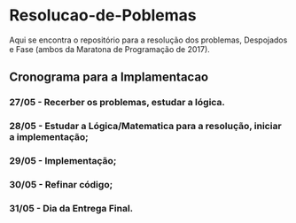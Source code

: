 # Resolucao-de-Poblemas

Aqui se encontra o repositório para a resolução dos problemas, Despojados e Fase (ambos da Maratona de Programação de 2017). 

## Cronograma para a Implamentacao

### 27/05 - Recerber os problemas, estudar a lógica.
### 28/05 - Estudar a Lógica/Matematica para a resolução, iniciar a implementação;
### 29/05 - Implementação;
### 30/05 - Refinar código;
### 31/05 - Dia da Entrega Final.
